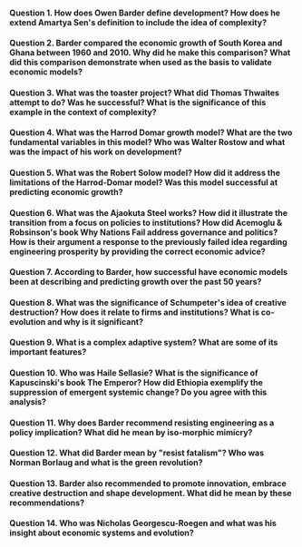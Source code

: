 #### Question 1.  How does Owen Barder define development? How does he extend Amartya Sen's definition to include the idea of complexity?

#### Question 2.  Barder compared the economic growth of South Korea and Ghana between 1960 and 2010.  Why did he make this comparison?  What did this comparison demonstrate when used as the basis to validate economic models?

#### Question 3.  What was the toaster project? What did Thomas Thwaites attempt to do? Was he successful? What is the significance of this example in the context of complexity?

#### Question 4.  What was the Harrod Domar growth model? What are the two fundamental variables in this model? Who was Walter Rostow and what was the impact of his work on development?

#### Question 5.  What was the Robert Solow model?  How did it address the limitations of the Harrod-Domar model? Was this model successful at predicting economic growth?

#### Question 6. What was the Ajaokuta Steel works? How did it illustrate the transition from a focus on policies to institutions?  How did Acemoglu & Robsinson's book Why Nations Fail address governance and politics?  How is their argument a response to the previously failed idea regarding engineering prosperity by providing the correct economic advice? 

#### Question 7.  According to Barder, how successful have economic models been at describing and predicting growth over the past 50 years?

#### Question 8.  What was the significance of Schumpeter's idea of creative destruction? How does it relate to firms and institutions? What is co-evolution and why is it significant?

#### Question 9. What is a complex adaptive system? What are some of its important features?

#### Question 10.  Who was Haile Sellasie? What is the significance of Kapuscinski's book The Emperor? How did Ethiopia exemplify the suppression of emergent systemic change? Do you agree with this analysis?

#### Question 11.  Why does Barder recommend resisting engineering as a policy implication?  What did he mean by iso-morphic mimicry?

#### Question 12.  What did Barder mean by "resist fatalism"? Who was Norman Borlaug and what is the green revolution?

#### Question 13.  Barder also recommended to promote innovation, embrace creative destruction and shape development.  What did he mean by these recommendations?

#### Question 14. Who was Nicholas Georgescu-Roegen and what was his insight about economic systems and evolution?
